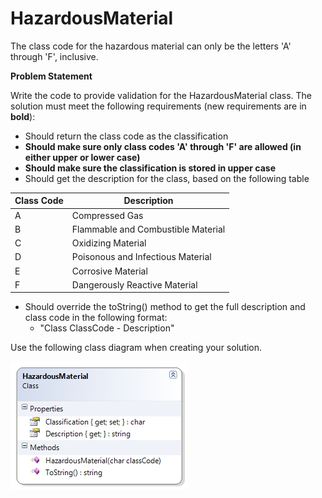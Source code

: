---
---
# HazardousMaterial

The class code for the hazardous material can only be the letters 'A' through 'F', inclusive.

**Problem Statement**

Write the code to provide validation for the HazardousMaterial class. The solution must meet the following requirements (new requirements are in **bold**):

* Should return the class code as the classification
* **Should make sure only class codes 'A' through 'F' are allowed (in either upper or lower case)**
* **Should make sure the classification is stored in upper case**
* Should get the description for the class, based on the following table

Class Code | Description
-----------|-----------------------------------
A          | Compressed Gas
B          | Flammable and Combustible Material
C          | Oxidizing Material
D          | Poisonous and Infectious Material
E          | Corrosive Material
F          | Dangerously Reactive Material

* Should override the toString() method to get the full description and class code in the following format:
  * "Class ClassCode - Description"

Use the following class diagram when creating your solution.

![](G-HazardousMaterial.png)
